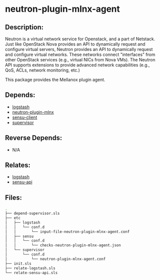 # neutron-plugin-mlnx-agent

## Description:

Neutron is a virtual network service for Openstack, and a part of Netstack. Just like OpenStack Nova provides an API to dynamically request and configure virtual servers, Neutron provides an API to dynamically request and configure virtual networks. These networks connect "interfaces" from other OpenStack services (e.g., virtual NICs from Nova VMs). The Neutron API supports extensions to provide advanced network capabilities (e.g., QoS, ACLs, network monitoring, etc.)

This package provides the Mellanox plugin agent.

## Depends:

  -  [logstash](/salt/logstash)
  -  [neutron-plugin-mlnx](/salt/neutron-plugin-mlnx)
  -  [sensu-client](/salt/sensu-client)
  -  [supervisor](/salt/supervisor)

## Reverse Depends:

  -  N/A

## Relates:

  -  [logstash](/salt/logstash)
  -  [sensu-api](/salt/sensu-api)

## Files:

```bash
.
├── depend-supervisor.sls
├── etc
│   ├── logstash
│   │   └── conf.d
│   │       └── input-file-neutron-plugin-mlnx-agent.conf
│   ├── sensu
│   │   └── conf.d
│   │       └── checks-neutron-plugin-mlnx-agent.json
│   └── supervisor
│       └── conf.d
│           └── neutron-plugin-mlnx-agent.conf
├── init.sls
├── relate-logstash.sls
└── relate-sensu-api.sls
```
